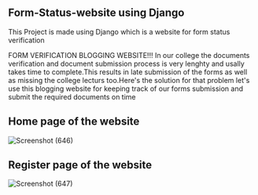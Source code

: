 ## Form-Status-website using Django
This Project is made using Django which is a website for form status verification

FORM VERIFICATION BLOGGING WEBSITE!!!
In our college the documents verification and document submission process is very lenghty and usally takes time to complete.This results in late submission of the forms as well as missing the college lecturs too.Here's the solution for that problem let's use this blogging website for keeping track of our forms submission and submit the required documents on time

## Home page of the website 
![Screenshot (646)](https://user-images.githubusercontent.com/77244089/130511575-36ba65f0-18bc-495d-99d4-d5c6d743f1c5.png)


## Register page of the website
![Screenshot (647)](https://user-images.githubusercontent.com/77244089/130511581-74e6fa3f-934b-43c6-aa53-4d625a61fdd7.png)
